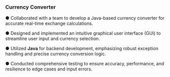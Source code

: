 ### Currency Converter
● Collaborated with a team to develop a Java-based currency converter for accurate real-time exchange calculations.

● Designed and implemented an intuitive graphical user interface (GUI) to streamline user input and currency selection.

● Utilized **Java** for backend development, emphasizing robust exception handling and precise currency conversion logic.

● Conducted comprehensive testing to ensure accuracy, performance, and resilience to edge cases and input errors.
